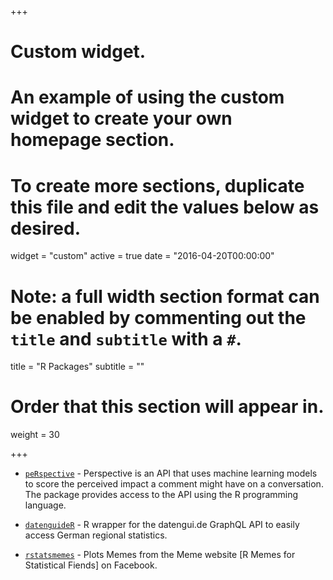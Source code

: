 +++
# Custom widget.
# An example of using the custom widget to create your own homepage section.
# To create more sections, duplicate this file and edit the values below as desired.
widget = "custom"
active = true
date = "2016-04-20T00:00:00"

# Note: a full width section format can be enabled by commenting out the `title` and `subtitle` with a `#`.
title = "R Packages"
subtitle = ""

# Order that this section will appear in.
weight = 30

+++

+ [`peRspective`](https://github.com/favstats/peRspective) - Perspective is an API that uses machine learning models to score the perceived impact a comment might have on a conversation. The package provides access to the API using the R programming language. 

+ [`datenguideR`](https://github.com/CorrelAid/datenguideR) - R wrapper for the datengui.de GraphQL API to easily access German regional statistics.

+ [`rstatsmemes`](https://github.com/favstats/rstatsmemes) - Plots Memes from the Meme website [R Memes for Statistical Fiends] on Facebook.